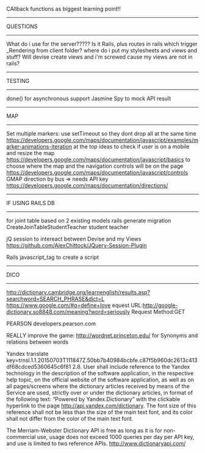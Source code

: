 CAllback functions as biggest learning point!!

*******
QUESTIONS
*******
What do i use for the server?????  Is it Rails, plus routes in rails which trigger _Rendering from client folder?
where do i put my stylesheets and views and stuff?
Will devise create views and i'm screwed cause my views are not in rails?


*******
TESTING
*******
done() for asynchronous support
Jasmine Spy to mock API result

*******
MAP
*******
Set multiple markers: use setTimeout so they dont drop all at the same time
https://developers.google.com/maps/documentation/javascript/examples/marker-animations-iteration
at the top ideas to check if user is on a mobile and resize the map
https://developers.google.com/maps/documentation/javascript/basics
to choose where the map and the navigation controls will be on the page
https://developers.google.com/maps/documentation/javascript/controls
GMAP direction by bus => needs API key
https://developers.google.com/maps/documentation/directions/



*******
IF USING RAILS DB
*******
for joint table based on 2 existing models
rails generate migration CreateJoinTableStudentTeacher student teacher

jQ session to intereact between Devise and my Views
https://github.com/AlexChittock/JQuery-Session-Plugin

Rails javascript_tag to create a script


*******
DICO
*******

http://dictionary.cambridge.org/learnenglish/results.asp?searchword=SEARCH_PHRASE&dict=L
https://www.google.com/#q=define+love
equest URL:http://google-dictionary.so8848.com/meaning?word=seriously
Request Method:GET

PEARSON
developers.pearson.com

REALLY improve the game: http://wordnet.princeton.edu/ for Synonyms and relations between words

Yandex translate
key=trnsl.1.1.20150703T111847Z.50bb7b40984bcbfe.c87f5b960dc2613c413df68cdced5360645c6f81
2.8. 
User shall include reference to the Yandex technology in the description of the software application, in the respective help topic, on the official website of the software application, as well as on all pages/screens where the dictionary articles received by means of the Service are used, strictly over or under the dictionary articles, in format of the following text: “Powered by Yandex.Dictionary” with the clickable hyperlink to the page http://api.yandex.com/dictionary. The font size of this reference shall not be less than the size of the main text font, and its color shall not differ from the color of the main text font.

The Merriam-Webster Dictionary API is free as long as it is for non-commercial use, usage does not exceed 1000 queries per day per API key, and use is limited to two reference APIs.
http://www.dictionaryapi.com/